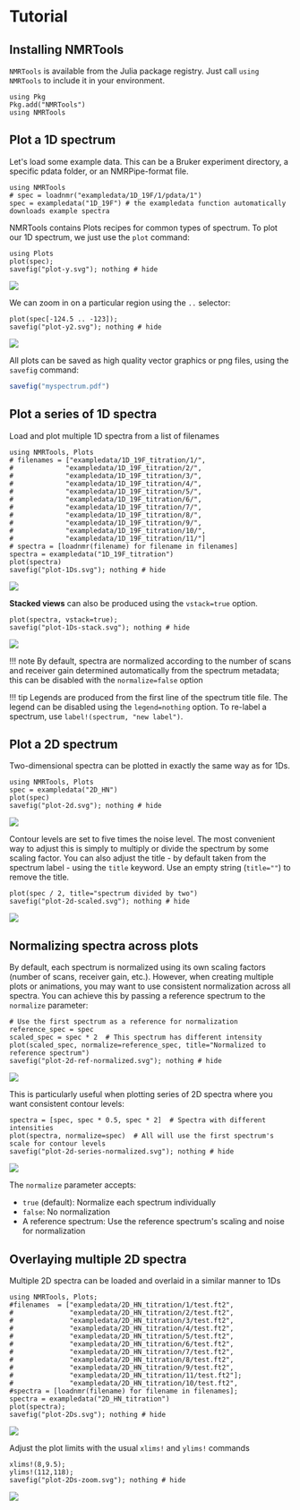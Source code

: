# Tutorial

## Installing NMRTools

`NMRTools` is available from the Julia package registry. Just call `using NMRTools` to include
it in your environment.

```@example 0
using Pkg
Pkg.add("NMRTools")
using NMRTools
```

## Plot a 1D spectrum

Let's load some example data. This can be a Bruker experiment directory, a specific pdata folder, or an NMRPipe-format file.

```@example 1
using NMRTools
# spec = loadnmr("exampledata/1D_19F/1/pdata/1")
spec = exampledata("1D_19F") # the exampledata function automatically downloads example spectra
```

NMRTools contains Plots recipes for common types of spectrum. To plot our 1D spectrum, we just use
the `plot` command:

```@example 1
using Plots
plot(spec);
savefig("plot-y.svg"); nothing # hide
```

![](plot-y.svg)

We can zoom in on a particular region using the `..` selector:

```@example 1
plot(spec[-124.5 .. -123]);
savefig("plot-y2.svg"); nothing # hide
```

![](plot-y2.svg)

All plots can be saved as high quality vector graphics or png files, using the `savefig` command:

```julia
savefig("myspectrum.pdf")
```


## Plot a series of 1D spectra

Load and plot multiple 1D spectra from a list of filenames

```@example 1Ds
using NMRTools, Plots
# filenames = ["exampledata/1D_19F_titration/1/",
#             "exampledata/1D_19F_titration/2/",
#             "exampledata/1D_19F_titration/3/",
#             "exampledata/1D_19F_titration/4/",
#             "exampledata/1D_19F_titration/5/",
#             "exampledata/1D_19F_titration/6/",
#             "exampledata/1D_19F_titration/7/",
#             "exampledata/1D_19F_titration/8/",
#             "exampledata/1D_19F_titration/9/",
#             "exampledata/1D_19F_titration/10/",
#             "exampledata/1D_19F_titration/11/"]
# spectra = [loadnmr(filename) for filename in filenames]
spectra = exampledata("1D_19F_titration")
plot(spectra)
savefig("plot-1Ds.svg"); nothing # hide
```

![](plot-1Ds.svg)

**Stacked views** can also be produced using the `vstack=true` option.

```@example 1Ds
plot(spectra, vstack=true);
savefig("plot-1Ds-stack.svg"); nothing # hide
```

![](plot-1Ds-stack.svg)

!!! note
    By default, spectra are normalized according to the number of scans and receiver gain determined automatically from the spectrum metadata; this can be disabled with the `normalize=false` option

!!! tip
    Legends are produced from the first line of the spectrum title file. The legend can be disabled using the `legend=nothing` option. To re-label a spectrum, use `label!(spectrum, "new label")`.



## Plot a 2D spectrum

Two-dimensional spectra can be plotted in exactly the same way as for 1Ds.

```@example 2d
using NMRTools, Plots
spec = exampledata("2D_HN")
plot(spec)
savefig("plot-2d.svg"); nothing # hide
```

![](plot-2d.svg)

Contour levels are set to five times the noise level. The most convenient way to adjust this is simply to multiply or divide the spectrum by some scaling factor. You can also adjust the title - by default taken from the spectrum label - using the `title` keyword. Use an empty string (`title=""`) to remove the title.

```@example 2d
plot(spec / 2, title="spectrum divided by two")
savefig("plot-2d-scaled.svg"); nothing # hide
```

![](plot-2d-scaled.svg)


## Normalizing spectra across plots

By default, each spectrum is normalized using its own scaling factors (number of scans, receiver gain, etc.). However, when creating multiple plots or animations, you may want to use consistent normalization across all spectra. You can achieve this by passing a reference spectrum to the `normalize` parameter:

```@example 2d
# Use the first spectrum as a reference for normalization
reference_spec = spec
scaled_spec = spec * 2  # This spectrum has different intensity
plot(scaled_spec, normalize=reference_spec, title="Normalized to reference spectrum")
savefig("plot-2d-ref-normalized.svg"); nothing # hide
```

![](plot-2d-ref-normalized.svg)

This is particularly useful when plotting series of 2D spectra where you want consistent contour levels:

```@example 2d
spectra = [spec, spec * 0.5, spec * 2]  # Spectra with different intensities
plot(spectra, normalize=spec)  # All will use the first spectrum's scale for contour levels
savefig("plot-2d-series-normalized.svg"); nothing # hide
```

![](plot-2d-series-normalized.svg)

The `normalize` parameter accepts:
- `true` (default): Normalize each spectrum individually
- `false`: No normalization 
- A reference spectrum: Use the reference spectrum's scaling and noise for normalization


## Overlaying multiple 2D spectra

Multiple 2D spectra can be loaded and overlaid in a similar manner to 1Ds

```@repl 2Ds
using NMRTools, Plots;
#filenames  = ["exampledata/2D_HN_titration/1/test.ft2",
#              "exampledata/2D_HN_titration/2/test.ft2",
#              "exampledata/2D_HN_titration/3/test.ft2",
#              "exampledata/2D_HN_titration/4/test.ft2",
#              "exampledata/2D_HN_titration/5/test.ft2",
#              "exampledata/2D_HN_titration/6/test.ft2",
#              "exampledata/2D_HN_titration/7/test.ft2",
#              "exampledata/2D_HN_titration/8/test.ft2",
#              "exampledata/2D_HN_titration/9/test.ft2",
#              "exampledata/2D_HN_titration/11/test.ft2"];
#              "exampledata/2D_HN_titration/10/test.ft2",
#spectra = [loadnmr(filename) for filename in filenames];
spectra = exampledata("2D_HN_titration")
plot(spectra);
savefig("plot-2Ds.svg"); nothing # hide
```

![](plot-2Ds.svg)


Adjust the plot limits with the usual `xlims!` and `ylims!` commands

```@repl 2Ds
xlims!(8,9.5);
ylims!(112,118);
savefig("plot-2Ds-zoom.svg"); nothing # hide
```

![](plot-2Ds-zoom.svg)


